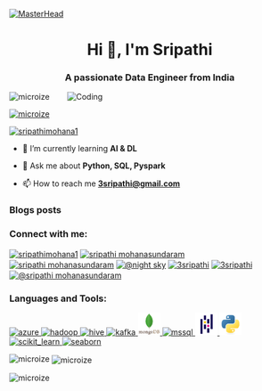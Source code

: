 [![MasterHead](https://res.cloudinary.com/dyd911kmh/image/upload/f_auto,q_auto:best/v1610040100/Linkedin_Cover_-_Data_Engineer_enf4cd.png)](https://microize.github.io)
<h1 align="center">Hi 👋, I'm Sripathi</h1>
<h3 align="center">A passionate Data Engineer from India</h3>
<img align="right" alt="Coding" width="400" src="https://tenor.com/view/coding-gif-24297652">

<p align="left"> <img src="https://komarev.com/ghpvc/?username=microize&label=Profile%20views&color=0e75b6&style=flat" alt="microize" /> </p>

<p align="left"> <a href="https://github.com/ryo-ma/github-profile-trophy"><img src="https://github-profile-trophy.vercel.app/?username=microize" alt="microize" /></a> </p>

<p align="left"> <a href="https://twitter.com/sripathimohana1" target="blank"><img src="https://img.shields.io/twitter/follow/sripathimohana1?logo=twitter&style=for-the-badge" alt="sripathimohana1" /></a> </p>

- 🌱 I’m currently learning **AI & DL**

- 💬 Ask me about **Python, SQL, Pyspark**

- 📫 How to reach me **3sripathi@gmail.com**

### Blogs posts
<!-- BLOG-POST-LIST:START -->
<!-- BLOG-POST-LIST:END -->

<h3 align="left">Connect with me:</h3>
<p align="left">
<a href="https://twitter.com/sripathimohana1" target="blank"><img align="center" src="https://raw.githubusercontent.com/rahuldkjain/github-profile-readme-generator/master/src/images/icons/Social/twitter.svg" alt="sripathimohana1" height="30" width="40" /></a>
<a href="https://linkedin.com/in/sripathi mohanasundaram" target="blank"><img align="center" src="https://raw.githubusercontent.com/rahuldkjain/github-profile-readme-generator/master/src/images/icons/Social/linked-in-alt.svg" alt="sripathi mohanasundaram" height="30" width="40" /></a>
<a href="https://kaggle.com/sripathi mohanasundaram" target="blank"><img align="center" src="https://raw.githubusercontent.com/rahuldkjain/github-profile-readme-generator/master/src/images/icons/Social/kaggle.svg" alt="sripathi mohanasundaram" height="30" width="40" /></a>
<a href="https://medium.com/@night sky" target="blank"><img align="center" src="https://raw.githubusercontent.com/rahuldkjain/github-profile-readme-generator/master/src/images/icons/Social/medium.svg" alt="@night sky" height="30" width="40" /></a>
<a href="https://www.hackerrank.com/3sripathi" target="blank"><img align="center" src="https://raw.githubusercontent.com/rahuldkjain/github-profile-readme-generator/master/src/images/icons/Social/hackerrank.svg" alt="3sripathi" height="30" width="40" /></a>
<a href="https://www.leetcode.com/3sripathi" target="blank"><img align="center" src="https://raw.githubusercontent.com/rahuldkjain/github-profile-readme-generator/master/src/images/icons/Social/leet-code.svg" alt="3sripathi" height="30" width="40" /></a>
<a href="https://www.hackerearth.com/@sripathi mohanasundaram" target="blank"><img align="center" src="https://raw.githubusercontent.com/rahuldkjain/github-profile-readme-generator/master/src/images/icons/Social/hackerearth.svg" alt="@sripathi mohanasundaram" height="30" width="40" /></a>
</p>

<h3 align="left">Languages and Tools:</h3>
<p align="left"> <a href="https://azure.microsoft.com/en-in/" target="_blank" rel="noreferrer"> <img src="https://www.vectorlogo.zone/logos/microsoft_azure/microsoft_azure-icon.svg" alt="azure" width="40" height="40"/> </a> <a href="https://hadoop.apache.org/" target="_blank" rel="noreferrer"> <img src="https://www.vectorlogo.zone/logos/apache_hadoop/apache_hadoop-icon.svg" alt="hadoop" width="40" height="40"/> </a> <a href="https://hive.apache.org/" target="_blank" rel="noreferrer"> <img src="https://www.vectorlogo.zone/logos/apache_hive/apache_hive-icon.svg" alt="hive" width="40" height="40"/> </a> <a href="https://kafka.apache.org/" target="_blank" rel="noreferrer"> <img src="https://www.vectorlogo.zone/logos/apache_kafka/apache_kafka-icon.svg" alt="kafka" width="40" height="40"/> </a> <a href="https://www.mongodb.com/" target="_blank" rel="noreferrer"> <img src="https://raw.githubusercontent.com/devicons/devicon/master/icons/mongodb/mongodb-original-wordmark.svg" alt="mongodb" width="40" height="40"/> </a> <a href="https://www.microsoft.com/en-us/sql-server" target="_blank" rel="noreferrer"> <img src="https://www.svgrepo.com/show/303229/microsoft-sql-server-logo.svg" alt="mssql" width="40" height="40"/> </a> <a href="https://pandas.pydata.org/" target="_blank" rel="noreferrer"> <img src="https://raw.githubusercontent.com/devicons/devicon/2ae2a900d2f041da66e950e4d48052658d850630/icons/pandas/pandas-original.svg" alt="pandas" width="40" height="40"/> </a> <a href="https://www.python.org" target="_blank" rel="noreferrer"> <img src="https://raw.githubusercontent.com/devicons/devicon/master/icons/python/python-original.svg" alt="python" width="40" height="40"/> </a> <a href="https://scikit-learn.org/" target="_blank" rel="noreferrer"> <img src="https://upload.wikimedia.org/wikipedia/commons/0/05/Scikit_learn_logo_small.svg" alt="scikit_learn" width="40" height="40"/> </a> <a href="https://seaborn.pydata.org/" target="_blank" rel="noreferrer"> <img src="https://seaborn.pydata.org/_images/logo-mark-lightbg.svg" alt="seaborn" width="40" height="40"/> </a> </p>

<p><img align="left" src="https://github-readme-stats.vercel.app/api/top-langs?username=microize&show_icons=true&locale=en&layout=compact" alt="microize" /></p>

<p>&nbsp;<img align="center" src="https://github-readme-stats.vercel.app/api?username=microize&show_icons=true&locale=en" alt="microize" /></p>

<p><img align="center" src="https://github-readme-streak-stats.herokuapp.com/?user=microize&" alt="microize" /></p>
